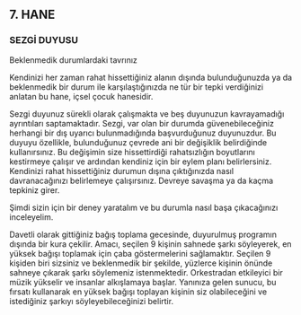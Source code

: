 ## 7. HANE
### SEZGİ DUYUSU

Beklenmedik durumlardaki tavrınız

Kendinizi her zaman rahat hissettiğiniz alanın dışında bulunduğunuzda ya da beklenmedik bir durum ile karşılaştığınızda ne tür bir tepki verdiğinizi anlatan bu hane, içsel çocuk hanesidir.

Sezgi duyunuz sürekli olarak çalışmakta ve beş duyunuzun kavrayamadığı ayrıntıları saptamaktadır. Sezgi, var olan bir durumda güvenebileceğiniz herhangi bir dış uyarıcı bulunmadığında başvurduğunuz duyunuzdur. Bu duyuyu özellikle, bulunduğunuz çevrede ani bir değişiklik belirdiğinde kullanırsınız. Bu değişimin size hissettirdiği rahatsızlığın boyutlarını kestirmeye çalışır ve ardından kendiniz için bir eylem planı belirlersiniz. Kendinizi rahat hissettiğiniz durumun dışına çıktığınızda nasıl davranacağınızı belirlemeye çalışırsınız. Devreye savaşma ya da kaçma tepkiniz girer. 

Şimdi sizin için bir deney yaratalım ve bu durumla nasıl başa çıkacağınızı inceleyelim.

Davetli olarak gittiğiniz bağış toplama gecesinde, duyurulmuş programın dışında bir kura çekilir. Amacı, seçilen 9 kişinin sahnede şarkı söyleyerek, en yüksek bağışı toplamak için çaba göstermelerini sağlamaktır. Seçilen 9 kişiden biri sizsiniz ve beklenmedik bir şekilde, yüzlerce kişinin önünde sahneye çıkarak şarkı söylemeniz istenmektedir. Orkestradan etkileyici bir müzik yükselir ve insanlar alkışlamaya başlar. Yanınıza gelen sunucu, bu fırsatı kullanarak en yüksek bağışı toplayan kişinin siz olabileceğini ve istediğiniz şarkıyı söyleyebileceğinizi belirtir. 

